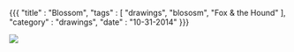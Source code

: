 {{{
    "title"    : "Blossom",
    "tags"     : [ "drawings", "blososm", "Fox & the Hound" ],
    "category" : "drawings",
    "date"     : "10-31-2014"
}}}

<img src="../img/posts/blossom.jpg"/>
